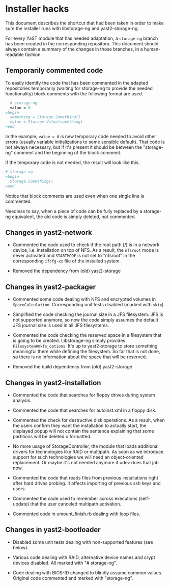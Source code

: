 # Installer hacks

This document describes the shortcut that had been taken in order to make sure
the installer runs with libstorage-ng and yast2-storage-ng.

For every YaST module that has needed adaptation, a `storage-ng` branch has been
created in the corresponding repository. This document should always contain a
summary of the changes in those branches, in a human-readable fashion.

## Temporarily commented code

To easily identify the code that has been commented in the adapted repositories
temporarily (waiting for storage-ng to provide the needed functionality)
block comments with the following format are used.

```ruby
  # storage-ng
  value = 0
=begin
  something = Storage.Something()
  value = Storage.Value(something)
=end
```

In the example, `value = 0` is new temporary code needed to avoid other errors
(usually variable initializations to some sensible default). That code is not
always necessary, but if it's present it should be between the "storage-ng"
comment and the beginning of the block comment.

If the temporary code is not needed, the result will look like this.

```ruby
# storage-ng
=begin
  Storage.Something()
=end
```

Notice that block comments are used even when one single line is commented.

Needless to say, when a piece of code can be fully replaced by a storage-ng
equivalent, the old code is simply deleted, not commented.

## Changes in yast2-network

* Commented the code used to check if the root path (/) is in a network device,
  i.e. installation on top of NFS. As a result, the `nfsroot` mode is never
  activated and `STARTMODE` is not set to "nfsroot" in the corresponding
  `ifcfg-xx` file of the installed system.

* Removed the dependency from (old) yast2-storage

## Changes in yast2-packager

* Commented some code dealing with NFS and encrypted volumes in
  `SpaceCalculation`. Corresponding unit tests disabled (marked with `skip`).

* Simplified the code checking the journal size in a JFS filesystem. JFS is not
  supported anymore, so now the code simply assumes the default JFS journal size
  is used in all JFS filesystems.

* Commented the code checking the reserved space in a filesystem that is going
  to be created. Libstorage-ng simply provides `Filesystem#mkfs_options`. It's
  up to yast2-storage to store something meaningful there while defining the
  filesystem. So far that is not done, so there is no information about the
  space that will be reserved.

* Removed the build dependency from (old) yast2-storage

## Changes in yast2-installation

* Commented the code that searches for floppy drives during system analysis.

* Commented the code that searches for autoinst.xml in a floppy disk.

* Commented the check for destructive disk operations. As a result, when the
  users confirm they want the installation to actually start, the displayed
  popup will not contain the sentence explaining that some partitions will be
  deleted o formatted.

* No more usage of StorageController, the module that loads additional drivers
  for technologies like RAID or multipath. As soon as we introduce support for
  such technologies we will need an object-oriented replacement. Or maybe it's
  not needed anymore if udev does that job now.

* Commented the code that reads files from previous installations right after
  hard drives probing. It affects importing of previous ssh keys and users.

* Commented the code used to remember across executions (self-update) that the
  user canceled multipath activation.

* Commented code in umount_finish.rb dealing with loop files.

## Changes in yast2-bootloader

* Disabled some unit tests dealing with non-supported features (see below).

* Various code dealing with RAID, alternative device names and crypt devices
  disabled. All marked with "# storage-ng".

* Code dealing with BIOS-ID changed to blindly assume common values. Original
  code commented and marked with "storage-ng".
